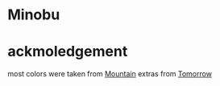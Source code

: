 # Minobu

# ackmoledgement
most colors were taken from [Mountain](https://github.com/pradyungn/Mountain)
extras from [Tomorrow](https://github.com/ChrisKempson/Tomorrow-Theme)

